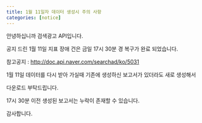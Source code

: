 ```yaml
---
title: 1월 11일자 데이터 생성시 주의 사항
categories: [notice]
---
```


안녕하십니까 검색광고 API입니다. 



공지 드린 1월 11일 지표 장애 건은 금일 17시 30분 경 복구가 완료 되었습니다.

참고공지 : http://doc.api.naver.com/searchad/ko/5031



1월 11일 데이터를 다시 받아 가실때 기존에 생성하신 보고서가 있더라도 새로 생성해서 

다운로드 부탁드립니다. 



17시 30분 이전 생성된 보고서는 누락이 존재할 수 있습니다.



감사합니다. 